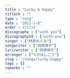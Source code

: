 ```yaml
---
title : "Lucky & Happy"
titlech : ""
type : "song"
date : "2021-1-8"
order : 471714
discography : ["with you"]
discographyId : ["with-you"]
singer : ["林原めぐみ"]
songwriter : ["岡崎律子"]
lyricwriter : ["岡崎律子"]
arranger : ["たかはしごう"]
slug : "/songs/lucky-happy"
tags : []
remarks : ""
---
```


